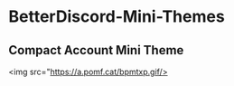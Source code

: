 # BetterDiscord-Mini-Themes

<h2>Compact Account Mini Theme</h2>

<img src="https://a.pomf.cat/bpmtxp.gif/>
